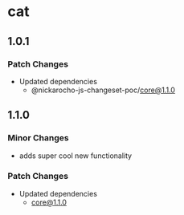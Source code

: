 # cat

## 1.0.1

### Patch Changes

- Updated dependencies
  - @nickarocho-js-changeset-poc/core@1.1.0

## 1.1.0

### Minor Changes

- adds super cool new functionality

### Patch Changes

- Updated dependencies
  - core@1.1.0
